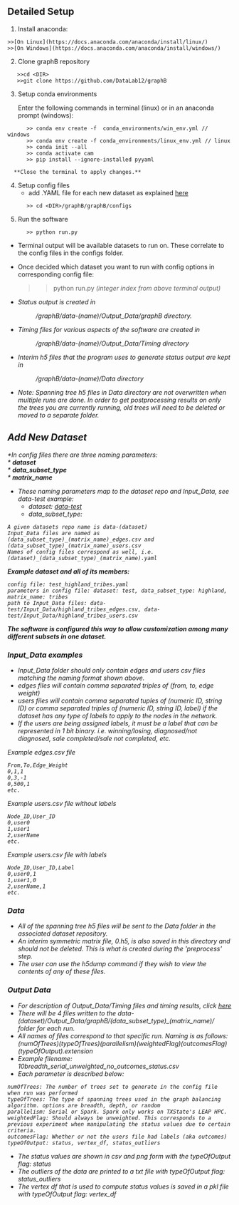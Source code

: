 ## Detailed Setup

1. Install anaconda:  
```
>>[On Linux](https://docs.anaconda.com/anaconda/install/linux/)  
>>[On Windows](https://docs.anaconda.com/anaconda/install/windows/)  
```
2. Clone graphB repository 
```
   >>cd <DIR> 
   >>git clone https://github.com/DataLab12/graphB   
```  

3. Setup conda environments  

      Enter the following commands in terminal (linux) or in an anaconda prompt (windows):
```
      >> conda env create -f  conda_environments/win_env.yml // windows  
      >> conda env create -f conda_environments/linux_env.yml // linux  
      >> conda init --all   
      >> conda activate cam    
      >> pip install --ignore-installed pyyaml  
```    
      **Close the terminal to apply changes.**  
      
4. Setup config files
     * add .YAML file for each new dataset as explained [here](configs/README.md) 
```
      >> cd <DIR>/graphB/graphB/configs 
```      
 
5. Run the software  
``` 
      >> python run.py  
``` 
 * Terminal output will be available datasets to run on. These correlate to the config files in the configs folder.  
 * Once decided which dataset you want to run with config options in corresponding config file:  
      >> python run.py <i> (integer index from above terminal output)  
 
 * Status output is created in <DIR>/graphB/data-(name)/Output_Data/graphB directory. 
 * Timing files for various aspects of the software are created in <DIR>/graphB/data-(name)/Output_Data/Timing directory
 * Interim h5 files that the program uses to generate status output are kept in <DIR>/graphB/data-(name)/Data directory
 * Note: Spanning tree h5 files in Data directory are not overwritten when multiple runs are done. In order to get postprocessing results on only the trees you are currently running, old trees will need to be deleted or moved to a separate folder.
           
## Add New Dataset


*In config files there are three naming parameters:   
      * **dataset**   
      * **data_subset_type**  
      * **matrix_name**  
* These naming parameters map to the dataset repo and Input_Data, see data-test example:
  * dataset: [data-test](../data-test)
  * data_subset_type: 
```
A given datasets repo name is data-(dataset)  
Input_Data files are named as (data_subset_type)_(matrix_name)_edges.csv and (data_subset_type)_(matrix_name)_users.csv  
Names of config files correspond as well, i.e. (dataset)_(data_subset_type)_(matrix_name).yaml  
```      
**Example dataset and all of its members:**  
```
config file: test_highland_tribes.yaml  
parameters in config file: dataset: test, data_subset_type: highland, matrix_name: tribes  
path to Input_Data files: data-test/Input_Data/highland_tribes_edges.csv, data-test/Input_Data/highland_tribes_users.csv  
```      
**The software is configured this way to allow customization among many different subsets in one dataset.**

### Input_Data examples

* Input_Data folder should only contain edges and users csv files matching the naming format shown above.  
* edges files will contain comma separated triples of (from, to, edge weight)  
* users files will contain comma separated tuples of (numeric ID, string ID) or comma separated triples of (numeric ID, string ID, label) if the dataset has any type of labels to apply to the nodes in the network.  
* If the users are being assigned labels, it must be a label that can be represented in 1 bit binary. i.e. winning/losing, diagnosed/not diagnosed, sale completed/sale not completed, etc.  

*Example edges.csv file* 
```
From,To,Edge_Weight
0,1,1
0,3,-1
0,500,1
etc.
```
*Example users.csv file without labels*
```
Node_ID,User_ID
0,user0
1,user1
2,userName
etc.
```
*Example users.csv file with labels*
```
Node_ID,User_ID,Label
0,user0,1
1,user1,0
2,userName,1
etc.
```

### Data 

* All of the spanning tree h5 files will be sent to the Data folder in the associated dataset repository.
* An interim symmetric matrix file, 0.h5, is also saved in this directory and should not be deleted. This is what is created during the 'preprocess' step.
* The user can use the h5dump command if they wish to view the contents of any of these files.

### Output Data  

* For description of Output_Data/Timing files and timing results, click [here](TIMING.md)
* There will be 4 files written to the data-(dataset)/Output_Data/graphB/(data_subset_type)_(matrix_name)/ folder for each run.
* All names of files correspond to that specific run. Naming is as follows: (numOfTrees)(typeOfTrees)_(parallelism)_(weightedFlag)_(outcomesFlag)_(typeOfOutput).extension  
* Example filename: 10breadth_serial_unweighted_no_outcomes_status.csv
* Each parameter is described below:
```
numOfTrees: The number of trees set to generate in the config file when run was performed  
typeOfTrees: The type of spanning trees used in the graph balancing algorithm. options are breadth, depth, or random  
parallelism: Serial or Spark. Spark only works on TXState's LEAP HPC.  
weightedFlag: Should always be unweighted. This corresponds to a previous experiment when manipulating the status values due to certain criteria.  
outcomesFlag: Whether or not the users file had labels (aka outcomes)  
typeOfOutput: status, vertex_df, status_outliers
```  
* The status values are shown in csv and png form with the typeOfOutput flag: status  
* The outliers of the data are printed to a txt file with typeOfOutput flag: status_outliers
* The vertex df that is used to compute status values is saved in a pkl file with typeOfOutput flag: vertex_df
